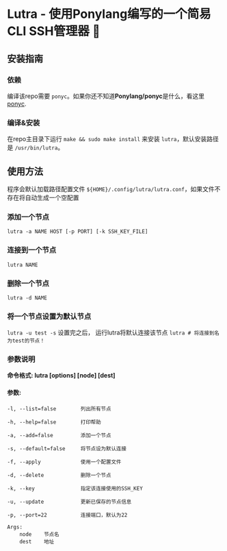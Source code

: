# Lutra - 使用Ponylang编写的一个简易CLI SSH管理器 🐴 

## 安装指南

### 依赖

编译该repo需要 `ponyc`。如果你还不知道**Ponylang/ponyc**是什么，看这里[ponyc](https://github.com/ponylang/ponyc).

### 编译&安装

在repo主目录下运行 `make && sudo make install` 来安装 `lutra`，默认安装路径是 `/usr/bin/lutra`。

## 使用方法

程序会默认加载路径配置文件 `${HOME}/.config/lutra/lutra.conf`，如果文件不存在将自动生成一个空配置

### 添加一个节点

`lutra -a NAME HOST [-p PORT] [-k SSH_KEY_FILE]`

### 连接到一个节点

`lutra NAME`

### 删除一个节点

`lutra -d NAME`

### 将一个节点设置为默认节点

`lutra -u test -s`
设置完之后， 运行lutra将默认连接该节点
`lutra # 将连接到名为test的节点！`


### 参数说明

**命令格式: lutra [options] [node] [dest]**

#### 参数:

	-l, --list=false       	列出所有节点
	
	-h, --help=false       	打印帮助
	
	-a, --add=false        	添加一个节点
	
	-s, --default=false    	将节点设为默认连接
	
	-f, --apply           	使用一个配置文件
	
	-d, --delete			删除一个节点
	
	-k, --key				指定该连接使用的SSH_KEY
	
	-u, --update			更新已保存的节点信息
	
	-p, --port=22			连接端口，默认为22
	
	Args:
   		node    节点名
   		dest    地址
